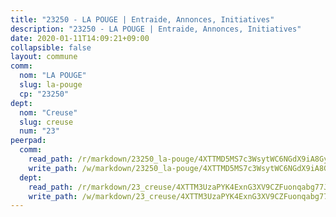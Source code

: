 ```yaml
---
title: "23250 - LA POUGE | Entraide, Annonces, Initiatives"
description: "23250 - LA POUGE | Entraide, Annonces, Initiatives"
date: 2020-01-11T14:09:21+09:00
collapsible: false
layout: commune
comm:
  nom: "LA POUGE"
  slug: la-pouge
  cp: "23250"
dept:
  nom: "Creuse"
  slug: creuse
  num: "23"
peerpad:
  comm:
    read_path: /r/markdown/23250_la-pouge/4XTTMD5MS7c3WsytWC6NGdX9iA8GyHgAAXFsL7btbVmffa81f
    write_path: /w/markdown/23250_la-pouge/4XTTMD5MS7c3WsytWC6NGdX9iA8GyHgAAXFsL7btbVmffa81f-K3TgUHeY5qcWxF4eWDoV2wUzeUooQSKDXciNSkkJKgD8ZDy26DNuk8JPHsJp5LQRJ9wvoVsKpStm3UzMmaybTqtMRkeJpot1YYkpTuGxNVYR26yNedVB9MYZTaZenz5JjKD9d7sX
  dept:
    read_path: /r/markdown/23_creuse/4XTTM3UzaPYK4ExnG3XV9CZFuonqabg77JTNiqvJ5MQS23jj7
    write_path: /w/markdown/23_creuse/4XTTM3UzaPYK4ExnG3XV9CZFuonqabg77JTNiqvJ5MQS23jj7-K3TgUKE86JxR4JSYXC5aZe6fqBSBprUrmaVFUW2jmdnpHS2xDyA3bckVFWgGTEWFg2GMkYcK4FztBw3HJgWqQMWmUjaPRWNNPUiVES6qbqTDLs9pxQ3uHzULq9XSj5J8FTp6MDn1
---
```


